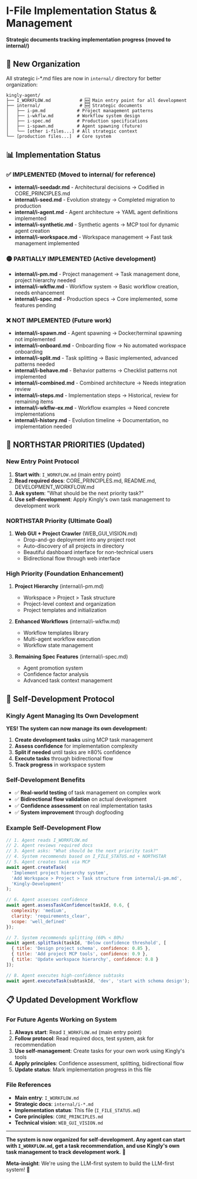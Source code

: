 # I-File Implementation Status & Management

**Strategic documents tracking implementation progress (moved to internal/)**

## 📂 **New Organization**

All strategic i-*.md files are now in `internal/` directory for better organization:
```
kingly-agent/
├── I_WORKFLOW.md           # 🆕 Main entry point for all development
├── internal/               # 🆕 Strategic documents
│   ├── i-pm.md            # Project management patterns
│   ├── i-wkflw.md         # Workflow system design
│   ├── i-spec.md          # Production specifications  
│   ├── i-spawn.md         # Agent spawning (future)
│   └── [other i-files...] # All strategic context
└── [production files...]  # Core system
```

## 📊 **Implementation Status**

### ✅ **IMPLEMENTED** (Moved to internal/ for reference)
- **internal/i-seedadr.md** - Architectural decisions → Codified in CORE_PRINCIPLES.md
- **internal/i-seed.md** - Evolution strategy → Completed migration to production
- **internal/i-agent.md** - Agent architecture → YAML agent definitions implemented
- **internal/i-synthetic.md** - Synthetic agents → MCP tool for dynamic agent creation
- **internal/i-workspace.md** - Workspace management → Fast task management implemented

### 🟡 **PARTIALLY IMPLEMENTED** (Active development)
- **internal/i-pm.md** - Project management → Task management done, project hierarchy needed
- **internal/i-wkflw.md** - Workflow system → Basic workflow creation, needs enhancement
- **internal/i-spec.md** - Production specs → Core implemented, some features pending

### ❌ **NOT IMPLEMENTED** (Future work)
- **internal/i-spawn.md** - Agent spawning → Docker/terminal spawning not implemented
- **internal/i-onboard.md** - Onboarding flow → No automated workspace onboarding
- **internal/i-split.md** - Task splitting → Basic implemented, advanced patterns needed
- **internal/i-behave.md** - Behavior patterns → Checklist patterns not implemented
- **internal/i-combined.md** - Combined architecture → Needs integration review
- **internal/i-steps.md** - Implementation steps → Historical, review for remaining items
- **internal/i-wkflw-ex.md** - Workflow examples → Need concrete implementations
- **internal/i-history.md** - Evolution timeline → Documentation, no implementation needed

## 🌟 **NORTHSTAR PRIORITIES** (Updated)

### **New Entry Point Protocol**
1. **Start with**: `I_WORKFLOW.md` (main entry point)
2. **Read required docs**: CORE_PRINCIPLES.md, README.md, DEVELOPMENT_WORKFLOW.md
3. **Ask system**: "What should be the next priority task?"
4. **Use self-development**: Apply Kingly's own task management to development work

### **NORTHSTAR Priority (Ultimate Goal)**
1. **Web GUI + Project Crawler** (WEB_GUI_VISION.md)
   - Drop-and-go deployment into any project root
   - Auto-discovery of all projects in directory
   - Beautiful dashboard interface for non-technical users
   - Bidirectional flow through web interface

### **High Priority (Foundation Enhancement)**
1. **Project Hierarchy** (internal/i-pm.md)
   - Workspace > Project > Task structure
   - Project-level context and organization
   - Project templates and initialization

2. **Enhanced Workflows** (internal/i-wkflw.md)  
   - Workflow templates library
   - Multi-agent workflow execution
   - Workflow state management

3. **Remaining Spec Features** (internal/i-spec.md)
   - Agent promotion system
   - Confidence factor analysis
   - Advanced task context management

## 🤖 **Self-Development Protocol**

### **Kingly Agent Managing Its Own Development**

**YES! The system can now manage its own development:**

1. **Create development tasks** using MCP task management
2. **Assess confidence** for implementation complexity
3. **Split if needed** until tasks are ≥80% confidence
4. **Execute tasks** through bidirectional flow
5. **Track progress** in workspace system

### **Self-Development Benefits**
- ✅ **Real-world testing** of task management on complex work
- ✅ **Bidirectional flow validation** on actual development
- ✅ **Confidence assessment** on real implementation tasks
- ✅ **System improvement** through dogfooding

### **Example Self-Development Flow**
```javascript
// 1. Agent reads I_WORKFLOW.md
// 2. Agent reviews required docs
// 3. Agent asks: "What should be the next priority task?"
// 4. System recommends based on I_FILE_STATUS.md + NORTHSTAR
// 5. Agent creates task via MCP
await agent.createTask(
  'Implement project hierarchy system',
  'Add Workspace > Project > Task structure from internal/i-pm.md',
  'Kingly-Development'
);

// 6. Agent assesses confidence
await agent.assessTaskConfidence(taskId, 0.6, {
  complexity: 'medium',
  clarity: 'requirements_clear',
  scope: 'well_defined'
});

// 7. System recommends splitting (60% < 80%)
await agent.splitTask(taskId, 'Below confidence threshold', [
  { title: 'Design project schema', confidence: 0.85 },
  { title: 'Add project MCP tools', confidence: 0.9 },
  { title: 'Update workspace hierarchy', confidence: 0.8 }
]);

// 8. Agent executes high-confidence subtasks
await agent.executeTask(subtaskId, 'dev', 'start with schema design');
```

## 📋 **Updated Development Workflow**

### **For Future Agents Working on System**

1. **Always start**: Read `I_WORKFLOW.md` (main entry point)
2. **Follow protocol**: Read required docs, test system, ask for recommendation
3. **Use self-management**: Create tasks for your own work using Kingly's tools
4. **Apply principles**: Confidence assessment, splitting, bidirectional flow
5. **Update status**: Mark implementation progress in this file

### **File References**
- **Main entry**: `I_WORKFLOW.md`
- **Strategic docs**: `internal/i-*.md`
- **Implementation status**: This file (`I_FILE_STATUS.md`)
- **Core principles**: `CORE_PRINCIPLES.md`
- **Technical vision**: `WEB_GUI_VISION.md`

---

**The system is now organized for self-development. Any agent can start with `I_WORKFLOW.md`, get a task recommendation, and use Kingly's own task management to track development work.** 🚀

**Meta-insight**: We're using the LLM-first system to build the LLM-first system! 🤖